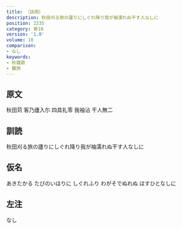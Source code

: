 ```yaml
---
title: （詠雨）
description: 秋田刈る旅の廬りにしぐれ降り我が袖濡れぬ干す人なしに
position: 2235
category: 巻10
version: '1.0'
volume: 10
comparison:
- なし
keywords:
- 秋雑歌
- 羈旅
---
```


## 原文

秋田苅 客乃廬入尓 四具礼零 我袖沾 干人無二

## 訓読

秋田刈る旅の廬りにしぐれ降り我が袖濡れぬ干す人なしに

## 仮名

あきたかる たびのいほりに しぐれふり わがそでぬれぬ ほすひとなしに

## 左注

なし
